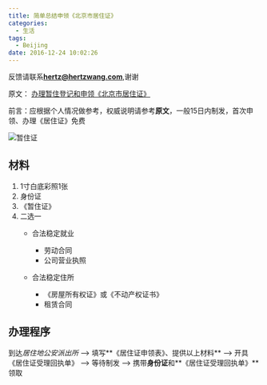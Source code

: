 ```yaml
---
title: 简单总结申领《北京市居住证》
categories:
  - 生活
tags:
  - Beijing
date: 2016-12-24 10:02:26
---
```


反馈请联系[**hertz@hertzwang.com**](mailto:hertz@hertzwang.com),谢谢

原文： [办理暂住登记和申领《北京市居住证》](http://www.bjgaj.gov.cn/web/detail_getWsgsInfo_36953_col1351.html)

前言：应根据个人情况做参考，权威说明请参考**原文**，一般15日内制发，首次申领、办理《居住证》免费

![暂住证](./images/BJResidence-KITAS.png "暂住证")

<!-- more -->

## 材料

1. 1寸白底彩照1张
2. 身份证
3. 《暂住证》
4. 二选一
	* 合法稳定就业
		* 劳动合同
		* 公司营业执照

	* 合法稳定住所
		* 《房屋所有权证》或《不动产权证书》
		* 租赁合同 
		
		
## 办理程序

到达*居住地公安派出所* --> 填写**《居住证申领表》、提供以上材料** --> 开具《居住证受理回执单》 --> 等待制发 --> 携带**身份证**和**《居住证受理回执单》**领取
